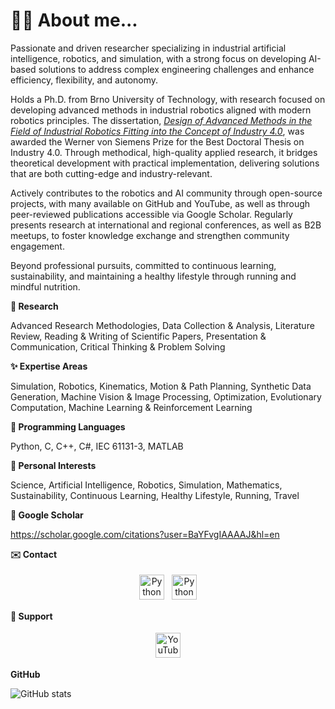 # 🙋‍♂️ About me...

Passionate and driven researcher specializing in industrial artificial intelligence, robotics, and simulation, with a strong focus on developing AI-based solutions to address complex engineering challenges and enhance efficiency, flexibility, and autonomy.

Holds a Ph.D. from Brno University of Technology, with research focused on developing advanced methods in industrial robotics aligned with modern robotics principles. The dissertation, [*Design of Advanced Methods in the Field of Industrial Robotics Fitting into the Concept of Industry 4.0*](https://github.com/rparak/PhD_Thesis), was awarded the Werner von Siemens Prize for the Best Doctoral Thesis on Industry 4.0. Through methodical, high-quality applied research, it bridges theoretical development with practical implementation, delivering solutions that are both cutting-edge and industry-relevant.

Actively contributes to the robotics and AI community through open-source projects, with many available on GitHub and YouTube, as well as through peer-reviewed publications accessible via Google Scholar. Regularly presents research at international and regional conferences, as well as B2B meetups, to foster knowledge exchange and strengthen community engagement.

Beyond professional pursuits, committed to continuous learning, sustainability, and maintaining a healthy lifestyle through running and mindful nutrition.

**🔎 Research**

Advanced Research Methodologies, Data Collection & Analysis, Literature Review, Reading & Writing of Scientific Papers, Presentation & Communication, Critical Thinking & Problem Solving

**✨ Expertise Areas**

Simulation, Robotics, Kinematics, Motion & Path Planning, Synthetic Data Generation, Machine Vision & Image Processing, Optimization, Evolutionary Computation, Machine Learning & Reinforcement Learning

**📝 Programming Languages**

Python, C, C++, C\#, IEC 61131-3, MATLAB

**🚀 Personal Interests**

Science, Artificial Intelligence, Robotics, Simulation, Mathematics, Sustainability, Continuous Learning, Healthy Lifestyle, Running, Travel

**📝 Google Scholar**

https://scholar.google.com/citations?user=BaYFvgIAAAAJ&hl=en

**✉️ Contact**

<p align="center">
  <a href="mailto:roman.parak@outlook.com" target="_blank" rel="noopener noreferrer"> <img src="https://upload.wikimedia.org/wikipedia/commons/d/df/Microsoft_Office_Outlook_%282018–present%29.svg" alt="Python" height="40" style="vertical-align:top; margin:4px"></a>
 <a href="https://www.linkedin.com/in/roman-parak-53960910a/" target="_blank" rel="noopener noreferrer"> <img src="https://upload.wikimedia.org/wikipedia/commons/8/81/LinkedIn_icon.svg" alt="Python" height="40" style="vertical-align:top; margin:4px"></a>
</p>

**🤝 Support**

<p align="center">
  <a href="https://www.youtube.com/@RomanParak/videos" target="_blank" rel="noopener noreferrer">
    <img src="https://upload.wikimedia.org/wikipedia/commons/0/09/YouTube_full-color_icon_%282017%29.svg" alt="YouTube" height="40" style="vertical-align:top; margin:4px; fill: red;">
  </a>
</p>

**GitHub**

![GitHub stats](https://github-readme-stats.vercel.app/api?username=rparak&&theme=graywhite&show_icons=true&include_all_commits=true)

